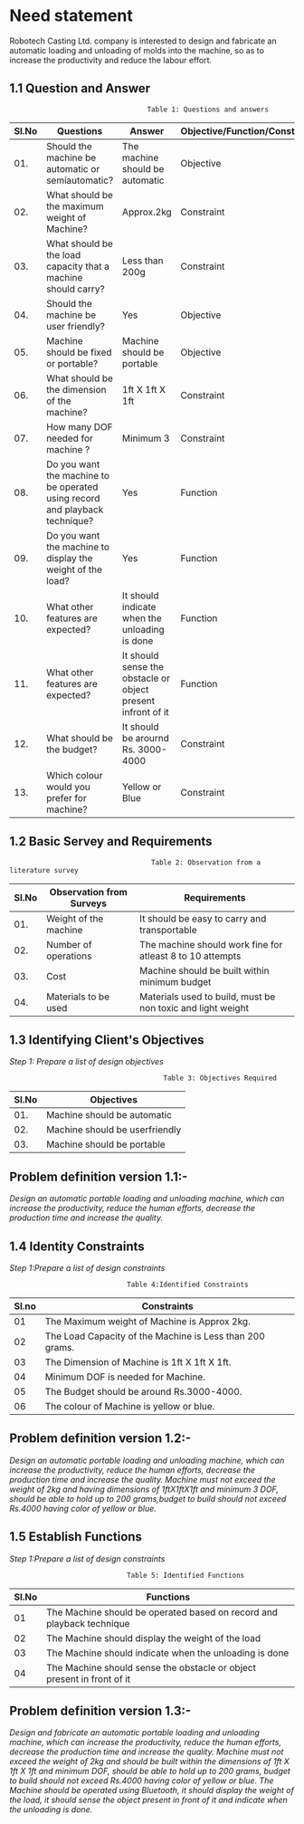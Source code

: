 # **Need statement**
Robotech Casting Ltd. company is interested to design and fabricate an automatic loading and unloading of molds into the machine, so as to increase the productivity and reduce the labour effort.
## 1.1 Question and Answer
                                      Table 1: Questions and answers

|Sl.No|Questions|Answer|Objective/Function/Constraint|
|-----|---------|-------|--------------------------------|
|01.|Should the machine be automatic or semiautomatic?|The machine should be automatic|Objective|
|02.|What should be the maximum weight of Machine?|Approx.2kg|Constraint|
|03.|What should be the load capacity that a machine should carry?|Less than 200g|Constraint|
|04.|Should the machine be user friendly?|Yes|Objective|
|05.|Machine should be fixed or portable?|Machine should be portable|Objective|
|06.|What should be the dimension of the machine?|1ft X 1ft X 1ft|Constraint|
|07.|How many DOF needed for machine ?|Minimum 3|Constraint|
|08.|Do you want the machine to be operated using record and playback technique?|Yes|Function|
|09.|Do you want the machine to display the weight of the load?|Yes|Function|
|10.|What other features are expected?|It should indicate when the unloading is done|Function|
|11.|What other features are expected?|It should sense the obstacle or object present infront of it|Function|
|12.|What should be the budget?|It should be arournd Rs. 3000-4000|Constraint|
|13.|Which colour would you prefer for machine?|Yellow or Blue|Constraint|

## 1.2 Basic Servey and Requirements
                                       Table 2: Observation from a literature survey

|Sl.No|Observation from Surveys|Requirements|
|-----|------------------------|------------|
|01.|Weight of the machine|It should be easy to carry and transportable|
|02.|Number of operations|The machine should work fine for atleast 8 to 10 attempts|
|03.|Cost|Machine should be built within minimum budget|
|04.|Materials to be used|Materials used to build, must be non toxic and light weight|

## 1.3 Identifying Client's Objectives
_Step 1: Prepare a list of design objectives_

                                          Table 3: Objectives Required  

|Sl.No|Objectives|
|-----|----------|
|01.|Machine should be automatic|
|02.|Machine should be userfriendly|
|03.|Machine should be portable|
 
## Problem definition version 1.1:-
_Design an automatic portable loading and unloading machine, which can increase the productivity, reduce the human efforts, decrease the production time and increase the quality._

## 1.4 Identity Constraints
_Step 1:Prepare a list of design constraints_

                                 Table 4:Identified Constraints

|Sl.no|Constraints|
|-----|-----------|
|01|The Maximum weight of Machine is Approx 2kg.|
|02|The Load Capacity of the Machine is Less than 200 grams.|
|03|The Dimension of Machine is 1ft X 1ft X 1ft.|
|04|Minimum DOF is needed for Machine.|
|05|The Budget should be around Rs.3000-4000.|
|06|The colour of Machine is yellow or blue.|

## Problem definition version 1.2:-
_Design an automatic portable loading and unloading machine, which can increase the productivity, reduce the human efforts, decrease the production time and increase the quality. Machine must not exceed the weight of 2kg and having dimensions of 1ftX1ftX1ft and minimum 3 DOF, should be able to hold up to 200 grams,budget to build should not exceed Rs.4000 having color of yellow or blue._

## 1.5 Establish Functions
_Step 1:Prepare a list of design constraints_

                                 Table 5: Identified Functions

|Sl.No|Functions|
|-----|---------|
|01|The Machine should be operated based on record and playback technique|
|02|The Machine should display the weight of the load|
|03|The Machine should indicate when the unloading is done|
|04|The Machine should sense the obstacle or object present in front of it|

## Problem definition version 1.3:-
_Design and fabricate an automatic portable loading and unloading machine, which can increase the productivity, reduce the human efforts, decrease the production time and increase the quality. Machine must not exceed the weight of 2kg and should be built within the dimensions of 1ft X 1ft X 1ft and minimum DOF, should be able to hold up to 200 grams, budget to build should not exceed Rs.4000 having color of yellow or blue. The Machine should be operated using Bluetooth, it should display the weight of the load, it should  sense the object present in front of it and indicate when the unloading is done._